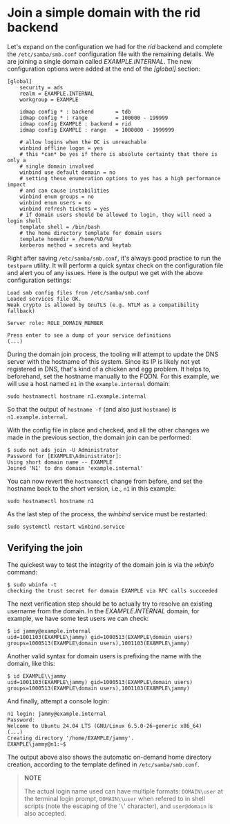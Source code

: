 # Join a simple domain with the rid backend

Let's expand on the configuration we had for the *rid* backend and complete the `/etc/samba/smb.conf` configuration file with the remaining details. We are joining a single domain called *EXAMPLE.INTERNAL*. The new configuration options were added at the end of the *[global]* section:

    [global]
        security = ads
        realm = EXAMPLE.INTERNAL
        workgroup = EXAMPLE
    
        idmap config * : backend       = tdb
        idmap config * : range         = 100000 - 199999
        idmap config EXAMPLE : backend = rid
        idmap config EXAMPLE : range   = 1000000 - 1999999

        # allow logins when the DC is unreachable
        winbind offline logon = yes
        # this *can* be yes if there is absolute certainty that there is only a
        # single domain involved
        winbind use default domain = no
        # setting these enumeration options to yes has a high performance impact
        # and can cause instabilities
        winbind enum groups = no
        winbind enum users = no
        winbind refresh tickets = yes
        # if domain users should be allowed to login, they will need a login shell
        template shell = /bin/bash
        # the home directory template for domain users
        template homedir = /home/%D/%U
        kerberos method = secrets and keytab

Right after saving `/etc/samba/smb.conf`, it's always good practice to run the `testparm` utility. It will perform a quick syntax check on the configuration file and alert you of any issues. Here is the output we get with the above configuration settings:

    Load smb config files from /etc/samba/smb.conf
    Loaded services file OK.
    Weak crypto is allowed by GnuTLS (e.g. NTLM as a compatibility fallback)

    Server role: ROLE_DOMAIN_MEMBER

    Press enter to see a dump of your service definitions
    (...)


During the domain join process, the tooling will attempt to update the DNS server with the hostname of this system. Since its IP is likely not yet registered in DNS, that's kind of a chicken and egg problem. It helps to, beforehand, set the hostname manually to the FQDN. For this example, we will use a host named `n1` in the `example.internal` domain:

    sudo hostnamectl hostname n1.example.internal

So that the output of `hostname -f` (and also just `hostname`) is `n1.example.internal`.

With the config file in place and checked, and all the other changes we made in the previous section, the domain join can be performed:

    $ sudo net ads join -U Administrator
    Password for [EXAMPLE\Administrator]:
    Using short domain name -- EXAMPLE
    Joined 'N1' to dns domain 'example.internal'

You can now revert the `hostnamectl` change from before, and set the hostname back to the short version, i.e., `n1` in this example:

    sudo hostnamectl hostname n1

As the last step of the process, the *winbind* service must be restarted:

    sudo systemctl restart winbind.service

## Verifying the join

The quickest way to test the integrity of the domain join is via the *wbinfo* command:

    $ sudo wbinfo -t
    checking the trust secret for domain EXAMPLE via RPC calls succeeded

The next verification step should be to actually try to resolve an existing username from the domain. In the *EXAMPLE.INTERNAL* domain, for example, we have some test users we can check:

    $ id jammy@example.internal
    uid=1001103(EXAMPLE\jammy) gid=1000513(EXAMPLE\domain users) groups=1000513(EXAMPLE\domain users),1001103(EXAMPLE\jammy)

Another valid syntax for domain users is prefixing the name with the domain, like this:

    $ id EXAMPLE\\jammy
    uid=1001103(EXAMPLE\jammy) gid=1000513(EXAMPLE\domain users) groups=1000513(EXAMPLE\domain users),1001103(EXAMPLE\jammy)

And finally, attempt a console login:

    n1 login: jammy@example.internal
    Password:
    Welcome to Ubuntu 24.04 LTS (GNU/Linux 6.5.0-26-generic x86_64)
    (...)
    Creating directory '/home/EXAMPLE/jammy'.
    EXAMPLE\jammy@n1:~$

The output above also shows the automatic on-demand home directory creation, according to the template defined in `/etc/samba/smb.conf`.

> **NOTE**
>
> The actual login name used can have multiple formats: `DOMAIN\user` at the terminal login prompt, `DOMAIN\\user` when refered to in shell scripts (note the escaping of the '`\`' character), and `user@domain` is also accepted.
